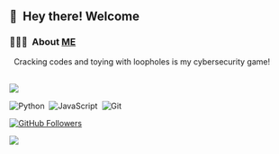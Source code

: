 <h2>👋 &nbsp;Hey there! Welcome </h2>

### 👨🏻‍💻 &nbsp;About [ME](https://medahad.github.io/) 

               
 &nbsp; Cracking codes and toying with loopholes is my cybersecurity game!



<br>
<img align=left src=https://profile-counter.glitch.me/MEDAHAD/count.svg>
<br>


![Python](https://img.shields.io/badge/-Python-05122A?style=flat&logo=python)&nbsp;
![JavaScript](https://img.shields.io/badge/-JavaScript-05122A?style=flat&logo=javascript)&nbsp;
![Git](https://img.shields.io/badge/-Git-05122A?style=flat&logo=git)&nbsp;


[![GitHub Followers](https://img.shields.io/github/followers/medahad.svg?style=social&label=Follow)](https://github.com/medahad/)
<p>
<a href="https://linkedin.com/in/medhane-hadush/"><img src="https://img.shields.io/badge/Medhane-Hadush-blue/?style=flat&logo=Linkedin&logoColor=white"/></a>
</p>



<!--[website]: -->
[linkedin]: https://www.linkedin.com/in/medhane-hadush/
